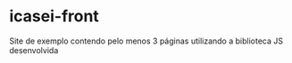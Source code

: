 # icasei-front
Site de exemplo contendo pelo menos 3 páginas utilizando a biblioteca JS desenvolvida
